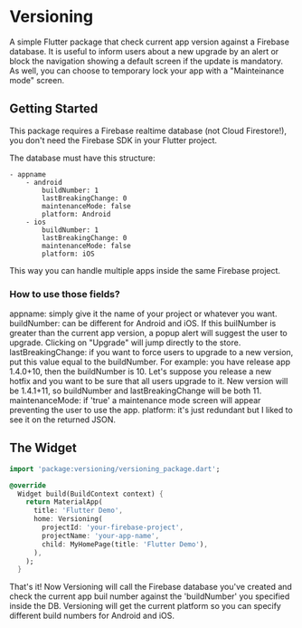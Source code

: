 # Versioning

A simple Flutter package that check current app version against a Firebase database.
It is useful to inform users about a new upgrade by an alert or
block the navigation showing a default screen if the update is mandatory.
As well, you can choose to temporary lock your app with a "Mainteinance mode" screen.

## Getting Started

This package requires a Firebase realtime database (not Cloud Firestore!),
you don't need the Firebase SDK in your Flutter project.

The database must have this structure:

```
- appname
    - android
        buildNumber: 1
        lastBreakingChange: 0
        maintenanceMode: false
        platform: Android
    - ios
        buildNumber: 1
        lastBreakingChange: 0
        maintenanceMode: false
        platform: iOS
```

This way you can handle multiple apps inside the same Firebase project.

### How to use those fields?

appname: simply give it the name of your project or whatever you want.
buildNumber: can be different for Android and iOS. If this builNumber is greater than the current
app version, a popup alert will suggest the user to upgrade. Clicking on "Upgrade" will jump directly to the store.
lastBreakingChange: if you want to force users to upgrade to a new version, put this value equal to
the buildNumber.
For example: you have release app 1.4.0+10, then the buildNumber is 10. Let's suppose you release a new hotfix and you want to be sure that
all users upgrade to it. New version will be 1.4.1+11, so buildNumber and lastBreakingChange will be both 11.
maintenanceMode: if 'true' a maintenance mode screen will appear preventing the user to use the app.
platform: it's just redundant but I liked to see it on the returned JSON.


## The Widget

```dart
import 'package:versioning/versioning_package.dart';

@override
  Widget build(BuildContext context) {
    return MaterialApp(
      title: 'Flutter Demo',
      home: Versioning(
        projectId: 'your-firebase-project',
        projectName: 'your-app-name',
        child: MyHomePage(title: 'Flutter Demo'),
      ),
    );
  }
```

That's it!
Now Versioning will call the Firebase database you've created and check the current app buil number
against the 'buildNumber' you specified inside the DB.
Versioning will get the current platform so you can specify different build numbers for Android and iOS.

